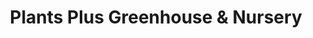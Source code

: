 ---
title: "Plants Plus Greenhouse & Nursery"
url: /petersfield/plants-plus-greenhouse-und-nursery/
shop: Garten-Center
---